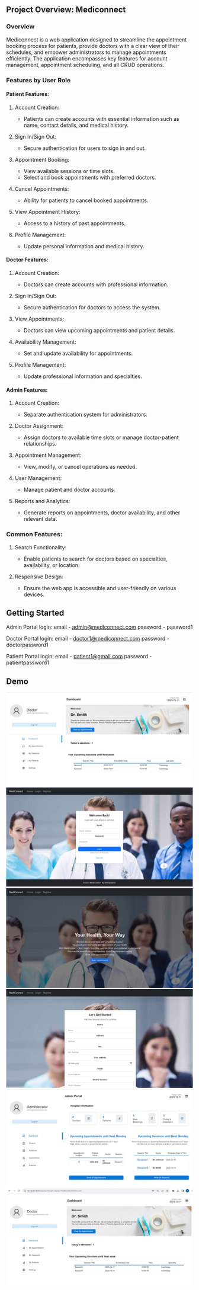 ## Project Overview: Mediconnect

### Overview

Mediconnect is a web application designed to streamline the appointment booking process for patients, provide doctors with a clear view of their schedules, and empower administrators to manage appointments efficiently. The application encompasses key features for account management, appointment scheduling, and all CRUD operations.

### Features by User Role

#### Patient Features:

1. Account Creation:
   - Patients can create accounts with essential information such as name, contact details, and medical history.

2. Sign In/Sign Out:
   - Secure authentication for users to sign in and out.

3. Appointment Booking:
   - View available sessions or time slots.
   - Select and book appointments with preferred doctors.

4. Cancel Appointments:
   - Ability for patients to cancel booked appointments.

5. View Appointment History:
   - Access to a history of past appointments.

6. Profile Management:
   - Update personal information and medical history.

#### Doctor Features:

1. Account Creation:
   - Doctors can create accounts with professional information.

2. Sign In/Sign Out:
   - Secure authentication for doctors to access the system.

3. View Appointments:
   - Doctors can view upcoming appointments and patient details.

4. Availability Management:
   - Set and update availability for appointments.

5. Profile Management:
   - Update professional information and specialties.

#### Admin Features:

1. Account Creation:
   - Separate authentication system for administrators.

2. Doctor Assignment:
   - Assign doctors to available time slots or manage doctor-patient relationships.

3. Appointment Management:
   - View, modify, or cancel operations as needed.

4. User Management:
   - Manage patient and doctor accounts.

5. Reports and Analytics:
   - Generate reports on appointments, doctor availability, and other relevant data.

### Common Features:

1. Search Functionality:
   - Enable patients to search for doctors based on specialties, availability, or location.

2. Responsive Design:
   - Ensure the web app is accessible and user-friendly on various devices.

## Getting Started

Admin Portal login:
email - admin@mediconnect.com
password - password1

Doctor Portal login:
email - doctor1@mediconnect.com
password - doctorpassword1

Patient Portal login:
email - patient1@gmail.com
password - patientpassword1





## Demo

![Screenshot 1](./screenshots/1.jpg)
![Screenshot 2](./screenshots/2.jpg)
![Screenshot 3](./screenshots/3.jpg)
![Screenshot 4](./screenshots/4.jpg)
![Screenshot 5](./screenshots/5.jpg)
![Screenshot 5](./screenshots/6.jpg)

